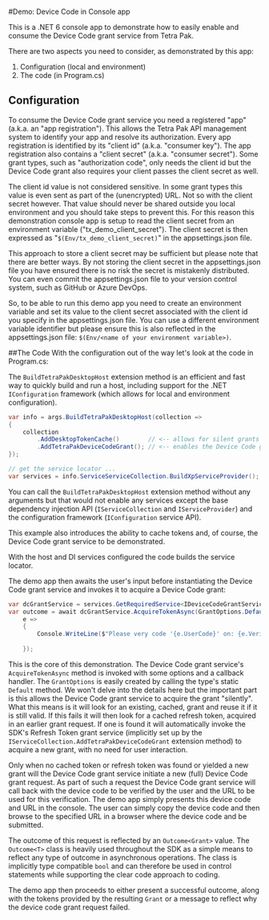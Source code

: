 ﻿#Demo: Device Code in Console app 

This is a .NET 6 console app to demonstrate how to easily enable and consume the Device Code grant service from Tetra Pak. 

There are two aspects you need to consider, as demonstrated by this app:

1. Configuration (local and environment)
2. The code (in Program.cs)

## Configuration

To consume the Device Code grant service you need a registered "app" (a.k.a. an "app registration"). This allows the Tetra Pak API management system to identify your app and resolve its authorization. Every app registration is identified by its "client id" (a.k.a. "consumer key"). The app registration also contains a "client secret" (a.k.a. "consumer secret"). Some grant types, such as "authorization code", only needs the client id but the Device Code grant also requires your client passes the client secret as well.

The client id value is not considered sensitive. In some grant types this value is even sent as part of the (unencrypted) URL. Not so with the client secret however. That value should never be shared outside you local environment and you should take steps to prevent this. For this reason this demonstration console app is setup to read the client secret from an environment variable ("tx_demo_client_secret"). The client secret is then expressed as "`$(Env/tx_demo_client_secret)`" in the appsettings.json file. 

This approach to store a client secret may be sufficient but please note that there are better ways. By not storing the client secret in the appsettings.json file you have ensured there is no risk the secret is mistakenly distributed. You can even commit the appsettings.json file to your version control system, such as GitHub or Azure DevOps. 

So, to be able to run this demo app you need to create an environment variable and set its value to the client secret associated with the client id you specify in the appsettings.json file. You can use a different environment variable identifier but please ensure this is also reflected in the appsettings.json file: `$(Env/<name of your environment variable>)`.

##The Code
With the configuration out of the way let's look at the code in Program.cs:

The `BuildTetraPakDesktopHost` extension method is an efficient and fast way to quickly build and run a host, including support for the .NET `IConfiguration` framework (which allows for local and environment configuration). 

```c#
var info = args.BuildTetraPakDesktopHost(collection =>
{
    collection
        .AddDesktopTokenCache()        // <-- allows for silent grants (uses refresh token and/or token caching) 
        .AddTetraPakDeviceCodeGrant(); // <-- enables the Device Code grant service
});

// get the service locator ...
var services = info.ServiceServiceCollection.BuildXpServiceProvider();
```
You can call the `BuildTetraPakDesktopHost` extension method without any arguments but that would not enable any services except the base dependency injection API (`IServiceCollection` and `IServiceProvider`) and the configuration framework (`IConfiguration` service API).

This example also introduces the ability to cache tokens and, of course, the Device Code grant service to be demonstrated.

With the host and DI services configured the code builds the service locator.

The demo app then awaits the user's input before instantiating the Device Code grant service and invokes it to acquire a Device Code grant:

```c#
var dcGrantService = services.GetRequiredService<IDeviceCodeGrantService>();
var outcome = await dcGrantService.AcquireTokenAsync(GrantOptions.Default(), // <-- use GrantOptions.Forced() to guarantee a new (not cached/refreshed) grant
    e =>
    {
        Console.WriteLine($"Please very code '{e.UserCode}' on: {e.VerificationUri} ...");
        
    });
```

This is the core of this demonstration. The Device Code grant service's `AcquireTokenAsync` method is invoked with some options and a callback handler. The `GrantOptions` is easily created by calling the type's static `Default` method. We won't delve into the details here but the important part is this allows the Device Code grant service to acquire the grant "silently". What this means is it will look for an existing, cached, grant and reuse it if it is still valid.  If this fails it will then look for a cached refresh token, acquired in an earlier grant request. If one is found it will automatically invoke the SDK's Refresh Token grant service (implicitly set up by the `IServiceCollection.AddTetraPakDeviceCodeGrant` extension method) to acquire a new grant, with no need for user interaction.

Only when no cached token or refresh token was found or yielded a new grant will the Device Code grant service initiate a new (full) Device Code grant request. As part of such a request the Device Code grant service will call back with the device code to be verified by the user and the URL to be used for this verification. The demo app simply presents this device code and URL in the console. The user can simply copy the device code and then browse to the specified URL in a browser where the device code and be submitted.

The outcome of this request is reflected by an `Outcome<Grant>` value. The `Outcome<T>` class is heavily used throughout the SDK as a simple means to reflect any type of outcome in asynchronous operations. The class is implicitly type compatible `bool` and can therefore be used in control statements while supporting the clear code approach to coding.

The demo app then proceeds to either present a successful outcome, along with the tokens provided by the resulting `Grant` or a message to reflect why the device code grant request failed.